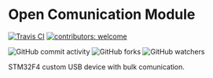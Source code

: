# Open Comunication Module
[![Travis CI](https://img.shields.io/travis/com/M0nteCarl0/AlitaElectricSkates.svg?style=social)](https://travis-ci.com/M0nteCarl0/OpenComunicationModule)
[![contributors: welcome](https://img.shields.io/badge/contributors-welcome-brightgreen.svg?style=social)](https://github.com/M0nteCarl0/OpenComunicationModule)

![GitHub commit activity](https://img.shields.io/github/commit-activity/w/M0nteCarl0/OpenComunicationModule.svg?style=social)
![GitHub forks](https://img.shields.io/github/forks/M0nteCarl0/OpenComunicationModule.svg?label=Fork&style=social)
![GitHub watchers](https://img.shields.io/github/watchers/M0nteCarl0/OpenComunicationModule.svg?label=watch&style=social)


STM32F4 custom USB device with bulk comunication.

